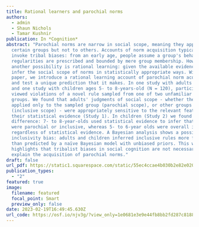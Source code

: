 ```yaml
---
title: Rational learners and parochial norms
authors:
  - admin
  - Shaun Nichols
  - Tamar Kushnir
publication: In *Cognition*
abstract: "Parochial norms are narrow in social scope, meaning they apply to
  certain groups but not to others. Accounts of norm acquisition typically
  invoke tribal biases: from an early age, people assume a group's behavioral
  regularities are prescribed and bounded by mere group membership. However,
  another possibility is rational learning: given the available evidence, people
  infer the social scope of norms in statistically appropriate ways. With this
  paper, we introduce a rational learning account of parochial norm acquisition
  and test a unique prediction that it makes. In one study with adults (N = 480)
  and one study with children ages 5- to 8-years-old (N = 120), participants
  viewed violations of a novel rule sampled from one of two unfamiliar social
  groups. We found that adults' judgments of social scope - whether the rule
  applied only to the sampled group (parochial scope), or other groups
  (inclusive scope) - were appropriately sensitive to the relevant features of
  their statistical evidence (Study 1). In children (Study 2) we found an age
  difference: 7- to 8-year-olds used statistical evidence to infer that norms
  were parochial or inclusive, whereas 5- to 6-year olds were overall inclusive
  regardless of statistical evidence. A Bayesian analysis shows a possible
  inclusivity bias: adults and children inferred inclusive rules more frequently
  than predicted by a naïve Bayesian model with unbiased priors. This work
  highlights that tribalist biases in social cognition are not necessary to
  explain the acquisition of parochial norms."
draft: false
url_pdf: https://static1.squarespace.com/static/55ec4ccae4b030b2e82e0206/t/63c970d289a6af27fd9c810e/1674146006094/1-s2.0-S0010027722003559-main.pdf
publication_types:
  - "2"
featured: true
image:
  filename: featured
  focal_point: Smart
  preview_only: false
date: 2023-02-19T16:49:45.630Z
url_code: https://osf.io/njv3g/?view_only=1e0681e3e9e44fb8bb2fd287c8188223
---
```


